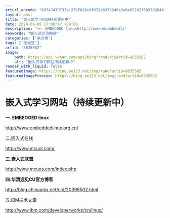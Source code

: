 ```yaml
---
arturl_encode: "68747470733a:2f2f626c6f672e6373646e2e6e65742f683332646f6e673830:392f61727469636c652f64657461696c732f38363335353832"
layout: post
title: "嵌入式学习网站持续更新中"
date: 2024-06-05 17:08:47 +08:00
description: "一. EMBEOOED linuxhttp://www.embeddedli"
keywords: "嵌入式交流网站"
categories: ['未分类']
tags: ['无标签']
artid: "8635582"
image:
    path: https://api.vvhan.com/api/bing?rand=sj&artid=8635582
    alt: "嵌入式学习网站持续更新中"
render_with_liquid: false
featuredImage: https://bing.ee123.net/img/rand?artid=8635582
featuredImagePreview: https://bing.ee123.net/img/rand?artid=8635582
---
```


# 嵌入式学习网站（持续更新中）

**一. EMBEOOED linux**

<http://www.embeddedlinux.org.cn/>

二.嵌入式在线

<http://www.mcuol.com/>

**三.嵌入式联盟**

<http://www.mcuos.com/index.php>

**四.华清远见CU官方博客**

<http://blog.chinaunix.net/uid/20396502.html>

五.IBM技术文章

<http://www.ibm.com/developerworks/cn/linux/>
